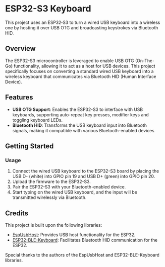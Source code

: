 # ESP32-S3 Keyboard

This project uses an ESP32‑S3 to turn a wired USB keyboard into a wireless one by hosting it over USB OTG and broadcasting keystrokes via Bluetooth HID.

## Overview

The ESP32-S3 microcontroller is leveraged to enable USB OTG (On-The-Go) functionality, allowing it to act as a host for USB devices. This project specifically focuses on converting a standard wired USB keyboard into a wireless keyboard that communicates via Bluetooth HID (Human Interface Device).

## Features

- **USB OTG Support**: Enables the ESP32-S3 to interface with USB keyboards, supporting auto-repeat key presses, modifier keys and toggling keyboard LEDs.
- **Bluetooth HID**: Transforms the USB keyboard input into Bluetooth signals, making it compatible with various Bluetooth-enabled devices.


## Getting Started

### Usage

1. Connect the wired USB keyboard to the ESP32-S3 board by placing the USB D- (white) into GPIO pin 19 and USB D+ (green) into GPIO pin 20.
2. Upload the firmware to the ESP32-S3.
3. Pair the ESP32-S3 with your Bluetooth-enabled device.
4. Start typing on the wired USB keyboard, and the input will be transmitted wirelessly via Bluetooth.

## Credits

This project is built upon the following libraries:

- [EspUsbHost](https://github.com/tanakamasayuki/EspUsbHost): Provides USB host functionality for the ESP32.
- [ESP32-BLE-Keyboard](https://github.com/T-vK/ESP32-BLE-Keyboard): Facilitates Bluetooth HID communication for the ESP32.

Special thanks to the authors of the EspUsbHost and ESP32-BLE-Keyboard libraries.
